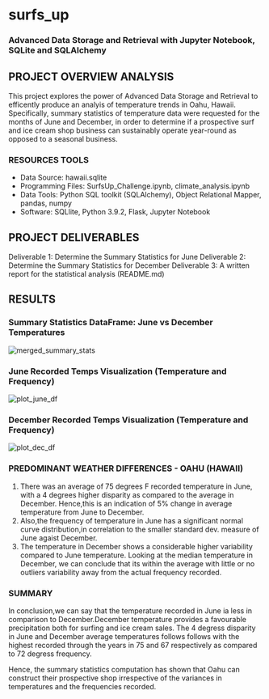 # surfs_up

### Advanced Data Storage and Retrieval with Jupyter Notebook, SQLite and SQLAlchemy

## PROJECT OVERVIEW ANALYSIS

This project explores the power of Advanced Data Storage and Retrieval to efficently produce an analyis of temperature trends in Oahu, Hawaii. Specifically, summary statistics of temperature data were requested for the months of June and December, in order to determine if a prospective surf and ice cream shop business can sustainably operate year-round as opposed to a seasonal business.

### RESOURCES TOOLS

- Data Source: hawaii.sqlite
- Programming Files: SurfsUp_Challenge.ipynb, climate_analysis.ipynb
- Data Tools: Python SQL toolkit (SQLAlchemy), Object Relational Mapper, pandas, numpy
- Software: SQLlite, Python 3.9.2, Flask, Jupyter Notebook

## PROJECT DELIVERABLES

Deliverable 1: Determine the Summary Statistics for June Deliverable 2: Determine the Summary Statistics for December Deliverable 3: A written report for the statistical analysis (README.md)

## RESULTS

### Summary Statistics DataFrame: June vs December Temperatures

![merged_summary_stats](https://github.com/femiimam001/surfs_up/edit/main/merged_summary_stats.PNG)

### June Recorded Temps Visualization (Temperature and Frequency)

![plot_june_df](https://github.com/femiimam001/surfs_up/edit/main/plot_june_df.PNG)

### December Recorded Temps Visualization (Temperature and Frequency)

![plot_dec_df](https://github.com/femiimam001/surfs_up/edit/main/plot_dec_df.PNG)

### PREDOMINANT WEATHER DIFFERENCES - OAHU (HAWAII)

1. There was an average of 75 degrees F recorded temperature in June, with a 4 degrees higher disparity as compared to the average in December.
   Hence,this is an indication of 5% change in average temperature from June to December.
2. Also,the frequency of temperature in June has a significant normal curve distribution,in correlation to the smaller standard dev. measure of June agaist December.
3. The temperature in December shows a considerable higher variability compared to June temperature. Looking at the median temperature in December, we can conclude that its within the average with little or no outliers variability away from the actual frequency recorded.

### SUMMARY

In conclusion,we can say that the temperature recorded in June ia less in comparison to December.December temperature provides a favourable precipitation both for surfing and ice cream sales. The 4 degress disparity in June and December average temperatures follows follows with the highest recorded through the years in 75 and 67 respectively as compared to 72 degress frequency.

Hence, the summary statistics computation has shown that Oahu can construct their prospective shop irrespective of the variances in temperatures and the frequencies recorded.
